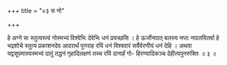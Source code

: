 +++
title = "०३ स नो"

+++

हे अग्ने सः स्तुत्यस्त्वं नोस्मभ्यं विश्वेभिः देवेभिः धनं प्रयच्छसि । हे ऊर्जोनपात् बलस्य नप्तः नपातयितर्वा हे भद्रशोचे स्तुत्य प्रकाशनदेव आदरार्थं पुनराह रयिं धनं विश्ववारं सर्वैर्वरणीयं धनं देहि । अथवा यद्वसूपमास्यस्मभ्यं दातुं तद्धनं गृहादिलक्षणं तच्च रयिं दानार्हं गो- हिरण्यादिकञ्च देहीत्यपुनरुक्तिः ॥ ३ ॥